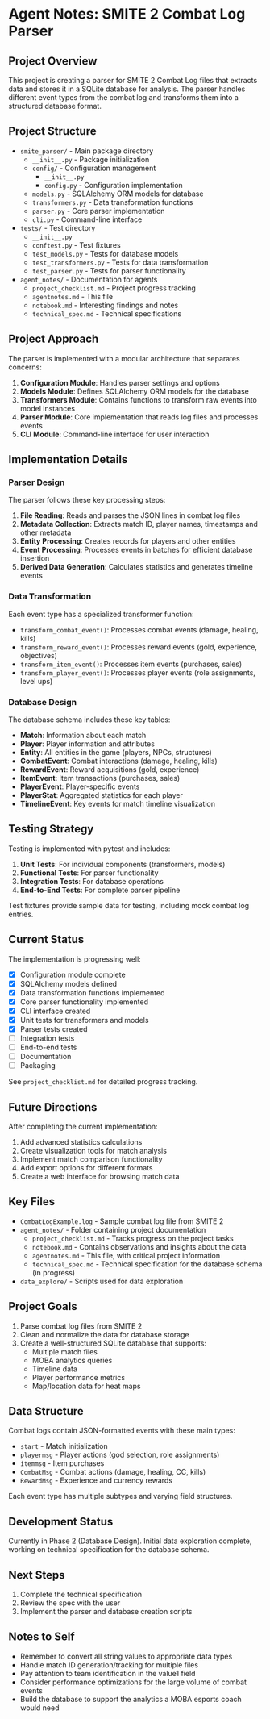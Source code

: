 # Agent Notes: SMITE 2 Combat Log Parser

## Project Overview

This project is creating a parser for SMITE 2 Combat Log files that extracts data and stores it in a SQLite database for analysis. The parser handles different event types from the combat log and transforms them into a structured database format.

## Project Structure

- `smite_parser/` - Main package directory
  - `__init__.py` - Package initialization
  - `config/` - Configuration management
    - `__init__.py`
    - `config.py` - Configuration implementation
  - `models.py` - SQLAlchemy ORM models for database
  - `transformers.py` - Data transformation functions
  - `parser.py` - Core parser implementation
  - `cli.py` - Command-line interface
- `tests/` - Test directory
  - `__init__.py`
  - `conftest.py` - Test fixtures
  - `test_models.py` - Tests for database models
  - `test_transformers.py` - Tests for data transformation
  - `test_parser.py` - Tests for parser functionality
- `agent_notes/` - Documentation for agents
  - `project_checklist.md` - Project progress tracking
  - `agentnotes.md` - This file
  - `notebook.md` - Interesting findings and notes
  - `technical_spec.md` - Technical specifications

## Project Approach

The parser is implemented with a modular architecture that separates concerns:

1. **Configuration Module**: Handles parser settings and options
2. **Models Module**: Defines SQLAlchemy ORM models for the database
3. **Transformers Module**: Contains functions to transform raw events into model instances
4. **Parser Module**: Core implementation that reads log files and processes events
5. **CLI Module**: Command-line interface for user interaction

## Implementation Details

### Parser Design

The parser follows these key processing steps:

1. **File Reading**: Reads and parses the JSON lines in combat log files
2. **Metadata Collection**: Extracts match ID, player names, timestamps and other metadata
3. **Entity Processing**: Creates records for players and other entities
4. **Event Processing**: Processes events in batches for efficient database insertion
5. **Derived Data Generation**: Calculates statistics and generates timeline events

### Data Transformation

Each event type has a specialized transformer function:

- `transform_combat_event()`: Processes combat events (damage, healing, kills)
- `transform_reward_event()`: Processes reward events (gold, experience, objectives)
- `transform_item_event()`: Processes item events (purchases, sales)
- `transform_player_event()`: Processes player events (role assignments, level ups)

### Database Design

The database schema includes these key tables:

- **Match**: Information about each match
- **Player**: Player information and attributes
- **Entity**: All entities in the game (players, NPCs, structures)
- **CombatEvent**: Combat interactions (damage, healing, kills)
- **RewardEvent**: Reward acquisitions (gold, experience)
- **ItemEvent**: Item transactions (purchases, sales)
- **PlayerEvent**: Player-specific events
- **PlayerStat**: Aggregated statistics for each player
- **TimelineEvent**: Key events for match timeline visualization

## Testing Strategy

Testing is implemented with pytest and includes:

1. **Unit Tests**: For individual components (transformers, models)
2. **Functional Tests**: For parser functionality
3. **Integration Tests**: For database operations
4. **End-to-End Tests**: For complete parser pipeline

Test fixtures provide sample data for testing, including mock combat log entries.

## Current Status

The implementation is progressing well:

- [x] Configuration module complete
- [x] SQLAlchemy models defined
- [x] Data transformation functions implemented
- [x] Core parser functionality implemented
- [x] CLI interface created
- [x] Unit tests for transformers and models
- [x] Parser tests created
- [ ] Integration tests
- [ ] End-to-end tests
- [ ] Documentation
- [ ] Packaging

See `project_checklist.md` for detailed progress tracking.

## Future Directions

After completing the current implementation:

1. Add advanced statistics calculations
2. Create visualization tools for match analysis
3. Implement match comparison functionality
4. Add export options for different formats
5. Create a web interface for browsing match data

## Key Files
- `CombatLogExample.log` - Sample combat log file from SMITE 2
- `agent_notes/` - Folder containing project documentation
  - `project_checklist.md` - Tracks progress on the project tasks
  - `notebook.md` - Contains observations and insights about the data
  - `agentnotes.md` - This file, with critical project information
  - `technical_spec.md` - Technical specification for the database schema (in progress)
- `data_explore/` - Scripts used for data exploration

## Project Goals
1. Parse combat log files from SMITE 2
2. Clean and normalize the data for database storage
3. Create a well-structured SQLite database that supports:
   - Multiple match files
   - MOBA analytics queries
   - Timeline data
   - Player performance metrics
   - Map/location data for heat maps

## Data Structure
Combat logs contain JSON-formatted events with these main types:
- `start` - Match initialization
- `playermsg` - Player actions (god selection, role assignments)
- `itemmsg` - Item purchases
- `CombatMsg` - Combat actions (damage, healing, CC, kills)
- `RewardMsg` - Experience and currency rewards

Each event type has multiple subtypes and varying field structures.

## Development Status
Currently in Phase 2 (Database Design). Initial data exploration complete, working on technical specification for the database schema.

## Next Steps
1. Complete the technical specification
2. Review the spec with the user
3. Implement the parser and database creation scripts

## Notes to Self
- Remember to convert all string values to appropriate data types
- Handle match ID generation/tracking for multiple files
- Pay attention to team identification in the value1 field
- Consider performance optimizations for the large volume of combat events
- Build the database to support the analytics a MOBA esports coach would need 